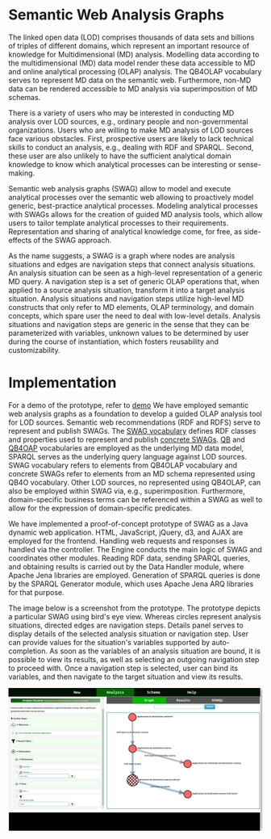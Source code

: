 # Semantic Web Analysis Graphs

The linked open data (LOD) comprises thousands of data sets and billions of triples of different domains, which represent an important resource of knowledge for Multidimensional (MD) analysis.
Modelling data according to the multidimensional (MD) data model render these data accessible to MD and online analytical processing (OLAP) analysis.
The QB4OLAP vocabulary serves to represent MD data on the semantic web.
Furthermore, non-MD data can be rendered accessible to MD analysis via superimposition of MD schemas.

There is a variety of users who may be interested in conducting MD analysis over LOD sources, e.g., ordinary people and non-governmental organizations.
Users who are willing to make MD analysis of LOD sources face various obstacles.
First, prospective users are likely to lack technical skills to conduct an analysis, e.g., dealing with RDF and SPARQL.
Second, these user are also unlikely to have the sufficient analytical domain knowledge to know which analytical processes can be interesting or sense-making.

Semantic web analysis graphs (SWAG) allow to model and execute analytical processes over the semantic web allowing to proactively model generic, best-practice analytical processes. 
Modeling analytical processes with SWAGs allows for the creation of guided MD analysis tools, which allow users to tailor template analytical processes to their requirements.
Representation and sharing of analytical knowledge come, for free, as side-effects of the SWAG approach.

As the name suggests, a SWAG is a graph where nodes are analysis situations and edges are navigation steps that connect analysis situations.
An analysis situation can be seen as a high-level representation of a generic MD query.
A navigation step is a set of generic OLAP operations that, when applied to a source analysis situation, transform it into a target analysis situation.
Analysis situations and navigation steps utilize high-level MD constructs that only refer to MD elements, OLAP terminology, and domain concepts, which spare user the need to deal with low-level details.
Analysis situations and navigation steps are generic in the sense that they can be parameterized with variables, unknown values to be determined by user during the course of instantiation, which fosters reusability and customizability.

# Implementation

For a demo of the prototype, refer to [demo](demo.md)
We have employed semantic web analysis graphs as a foundation to develop a guided OLAP analysis tool for LOD sources.
Semantic web recommendations (RDF and RDFS) serve to represent and publish SWAGs.
The [SWAG vocabulary](https://github.com/swag-bi/swag/blob/master/src/main/webapp/WEB-INF/resources/AG.ttl) defines RDF classes and properties used to represent and publish [concrete SWAGs](https://github.com/swag-bi/swag/blob/master/src/main/webapp/WEB-INF/resources/Uploaded/AGs/eurostat_AG_AMCIS2021.ttl).
[QB](https://github.com/UKGovLD/publishing-statistical-data/master/specs/src/main/vocab/cube.ttl) and [QB4OAP](https://github.com/lorenae/qb4olap/blob/master/rdf/qb4olap.ttl) vocabularies are employed as the underlying MD data model, SPARQL serves as the underlying query language against LOD sources.
SWAG vocabulary refers to elements from QB4OLAP vocabulary and concrete SWAGs refer to elements from an MD schema represented using QB4O vocabulary.
Other LOD sources, no represented using QB4OLAP, can also be employed within SWAG via, e.g., superimposition.
Furthermore, domain-specific business terms can be referenced within a SWAG as well to allow for the expression of domain-specific predicates.

We have implemented a proof-of-concept prototype of SWAG as a Java dynamic web application.
HTML, JavaScript, jQuery, d3, and AJAX are employed for the frontend.
Handling web requests and responses is handled via the controller.
The Engine conducts the main logic of SWAG and coordinates other modules.
Reading RDF data, sending SPARQL queries, and obtaining results is carried out by the Data Handler module, where Apache Jena libraries are employed.
Generation of SPARQL queries is done by the SPARQL Generator module, which uses Apache Jena ARQ libraries for that purpose.

The image below is a screenshot from the prototype.
The prototype depicts a particular SWAG using bird's eye view.
Whereas circles represent analysis situations, directed edges are navigation steps.
Details panel serves to display details of the selected analysis situation or navigation step.
User can provide values for the situation's variables supported by auto-completion.
As soon as the variables of an analysis situation are bound, it is possible to view its results, as well as selecting an outgoing navigation step to proceed with.
Once a navigation step is selected, user can bind its variables, and then navigate to the target situation and view its results.

![Screenshot](img/prot.png)